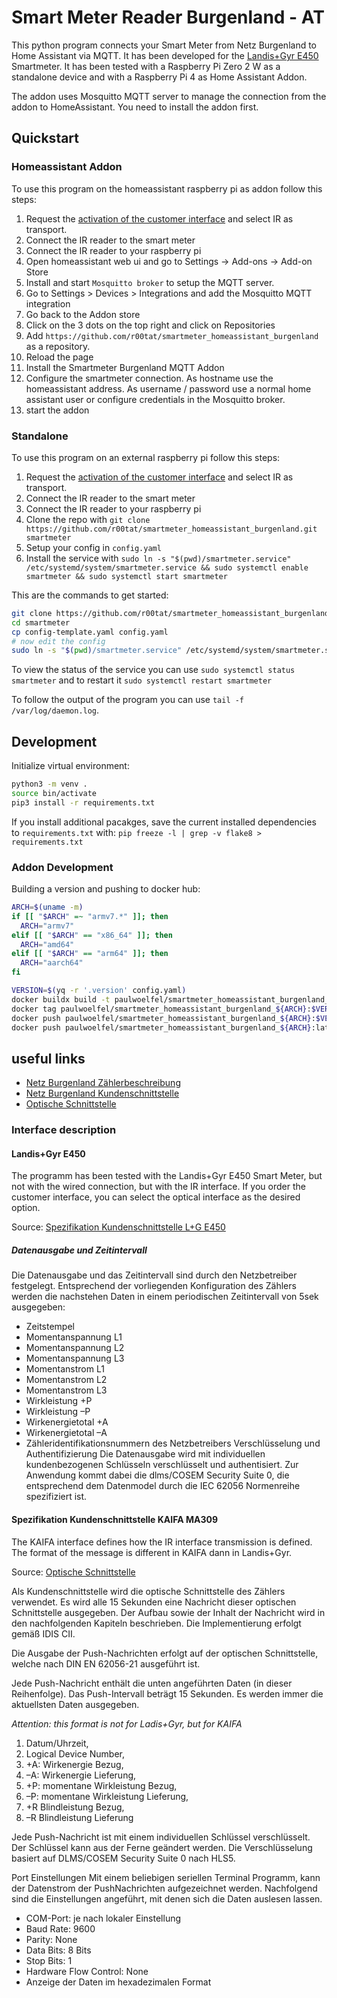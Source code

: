 # Smart Meter Reader Burgenland - AT

This python program connects your Smart Meter from Netz Burgenland to Home
Assistant via MQTT. It has been developed for the
[Landis+Gyr E450](https://www.netzburgenland.at/fileadmin/NB_pdf_NEU/Smart_Meter/Spezifikation_Kundenschnittstelle_E450_korr_2.pdf) Smartmeter. It has been tested with a Raspberry Pi Zero 2 W as a standalone device and with a Raspberry Pi 4 as Home Assistant Addon.

The addon uses Mosquitto MQTT server to manage the connection from the addon to HomeAssistant. You need to install the addon first.

## Quickstart

### Homeassistant Addon

To use this program on the homeassistant raspberry pi as addon follow this steps:

1. Request the [activation of the customer interface](https://www.netzburgenland.at/kundenservice/smart-metering/smart-metering/kundenschnittstelle.html) and select IR as transport.
2. Connect the IR reader to the smart meter
3. Connect the IR reader to your raspberry pi
4. Open homeassistant web ui and go to Settings -> Add-ons -> Add-on Store
5. Install and start `Mosquitto broker` to setup the MQTT server.
6. Go to Settings > Devices > Integrations and add the Mosquitto MQTT integration
7. Go back to the Addon store
8. Click on the 3 dots on the top right and click on Repositories
9. Add `https://github.com/r00tat/smartmeter_homeassistant_burgenland` as a repository.
10. Reload the page
11. Install the Smartmeter Burgenland MQTT Addon
12. Configure the smartmeter connection.
    As hostname use the homeassistant address. As username / password use a normal home assistant user or configure credentials in the Mosquitto broker.
13. start the addon

### Standalone

To use this program on an external raspberry pi follow this steps:

1. Request the [activation of the customer interface](https://www.netzburgenland.at/kundenservice/smart-metering/smart-metering/kundenschnittstelle.html) and select IR as transport.
2. Connect the IR reader to the smart meter
3. Connect the IR reader to your raspberry pi
4. Clone the repo with `git clone https://github.com/r00tat/smartmeter_homeassistant_burgenland.git smartmeter`
5. Setup your config in `config.yaml`
6. Install the service with `sudo ln -s "$(pwd)/smartmeter.service" /etc/systemd/system/smartmeter.service && sudo systemctl enable smartmeter && sudo systemctl start smartmeter`

This are the commands to get started:

```bash
git clone https://github.com/r00tat/smartmeter_homeassistant_burgenland.git smartmeter
cd smartmeter
cp config-template.yaml config.yaml
# now edit the config
sudo ln -s "$(pwd)/smartmeter.service" /etc/systemd/system/smartmeter.service && sudo systemctl enable smartmeter && sudo systemctl start smartmeter
```

To view the status of the service you can use `sudo systemctl status smartmeter` and to restart it `sudo systemctl restart smartmeter`

To follow the output of the program you can use `tail -f /var/log/daemon.log`.

## Development

Initialize virtual environment:

```bash
python3 -m venv .
source bin/activate
pip3 install -r requirements.txt
```

If you install additional pacakges, save the current installed dependencies to `requirements.txt` with:
`pip freeze -l | grep -v flake8 > requirements.txt`

### Addon Development

Building a version and pushing to docker hub:

```bash
ARCH=$(uname -m)
if [[ "$ARCH" =~ "armv7.*" ]]; then
  ARCH="armv7"
elif [[ "$ARCH" == "x86_64" ]]; then
  ARCH="amd64"
elif [[ "$ARCH" == "arm64" ]]; then
  ARCH="aarch64"
fi

VERSION=$(yq -r '.version' config.yaml)
docker buildx build -t paulwoelfel/smartmeter_homeassistant_burgenland_${ARCH}:$VERSION --build-arg BUILD_FROM=homeassistant/${ARCH}-base-python:latest --platform linux/${ARCH} .
docker tag paulwoelfel/smartmeter_homeassistant_burgenland_${ARCH}:$VERSION paulwoelfel/smartmeter_homeassistant_burgenland_${ARCH}:latest
docker push paulwoelfel/smartmeter_homeassistant_burgenland_${ARCH}:$VERSION
docker push paulwoelfel/smartmeter_homeassistant_burgenland_${ARCH}:latest

```

## useful links

- [Netz Burgenland Zählerbeschreibung](https://www.netzburgenland.at/kundenservice/smart-metering/smart-metering/zaehlerbeschreibung.html)
- [Netz Burgenland Kundenschnittstelle](https://www.netzburgenland.at/kundenservice/smart-metering/smart-metering/kundenschnittstelle.html)
- [Optische Schnittstelle](https://www.netzburgenland.at/fileadmin/user_upload/Netz_Burgenland_Beschreibung_Endkundenschnittstelle_02.pdf)

### Interface description

#### Landis+Gyr E450

The programm has been tested with the Landis+Gyr E450 Smart Meter, but not with
the wired connection, but with the IR interface. If you order the customer
interface, you can select the optical interface as the desired option.

Source: [Spezifikation Kundenschnittstelle L+G E450](https://www.netzburgenland.at/fileadmin/NB_pdf_NEU/Smart_Meter/Spezifikation_Kundenschnittstelle_E450_korr_2.pdf)

##### Datenausgabe und Zeitintervall

Die Datenausgabe und das Zeitintervall sind durch den Netzbetreiber festgelegt. Entsprechend der
vorliegenden Konfiguration des Zählers werden die nachstehen Daten in einem periodischen
Zeitintervall von 5sek ausgegeben:

- Zeitstempel
- Momentanspannung L1
- Momentanspannung L2
- Momentanspannung L3
- Momentanstrom L1
- Momentanstrom L2
- Momentanstrom L3
- Wirkleistung +P
- Wirkleistung –P
- Wirkenergietotal +A
- Wirkenergietotal –A
- Zähleridentifikationsnummern des Netzbetreibers
  Verschlüsselung und Authentifizierung
  Die Datenausgabe wird mit individuellen kundenbezogenen Schlüsseln verschlüsselt und
  authentisiert. Zur Anwendung kommt dabei die dlms/COSEM Security Suite 0, die entsprechend dem
  Datenmodel durch die IEC 62056 Normenreihe spezifiziert ist.

#### Spezifikation Kundenschnittstelle KAIFA MA309

The KAIFA interface defines how the IR interface transmission is defined. The format of the message is different in KAIFA dann in Landis+Gyr.

Source: [Optische Schnittstelle](https://www.netzburgenland.at/fileadmin/user_upload/Netz_Burgenland_Beschreibung_Endkundenschnittstelle_02.pdf)

Als Kundenschnittstelle wird die optische Schnittstelle des Zählers verwendet. Es wird alle
15 Sekunden eine Nachricht dieser optischen Schnittstelle ausgegeben. Der Aufbau sowie
der Inhalt der Nachricht wird in den nachfolgenden Kapiteln beschrieben. Die
Implementierung erfolgt gemäß IDIS CII.

Die Ausgabe der Push-Nachrichten erfolgt auf der optischen Schnittstelle, welche nach
DIN EN 62056-21 ausgeführt ist.

Jede Push-Nachricht enthält die unten angeführten Daten (in dieser Reihenfolge). Das
Push-Intervall beträgt 15 Sekunden. Es werden immer die aktuellsten Daten ausgegeben.

_*Attention*: this format is not for Ladis+Gyr, but for KAIFA_

1. Datum/Uhrzeit,
2. Logical Device Number,
3. +A: Wirkenergie Bezug,
4. –A: Wirkenergie Lieferung,
5. +P: momentane Wirkleistung Bezug,
6. –P: momentane Wirkleistung Lieferung,
7. +R Blindleistung Bezug,
8. –R Blindleistung Lieferung

Jede Push-Nachricht ist mit einem individuellen Schlüssel verschlüsselt. Der Schlüssel kann
aus der Ferne geändert werden. Die Verschlüsselung basiert auf DLMS/COSEM
Security Suite 0 nach HLS5.

Port Einstellungen
Mit einem beliebigen seriellen Terminal Programm, kann der Datenstrom der PushNachrichten aufgezeichnet werden. Nachfolgend sind die Einstellungen angeführt, mit
denen sich die Daten auslesen lassen.

- COM-Port: je nach lokaler Einstellung
- Baud Rate: 9600
- Parity: None
- Data Bits: 8 Bits
- Stop Bits: 1
- Hardware Flow Control: None
- Anzeige der Daten im hexadezimalen Format
